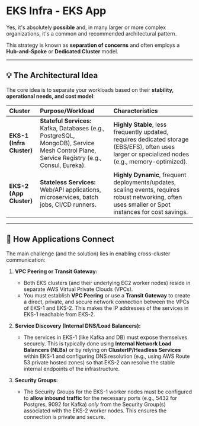 # EKS Infra - EKS App

Yes, it's absolutely **possible** and, in many larger or more complex organizations, it's a common and recommended architectural pattern.

This strategy is known as **separation of concerns** and often employs a **Hub-and-Spoke** or **Dedicated Cluster** model.

***

## 💡 The Architectural Idea

The core idea is to separate your workloads based on their **stability, operational needs, and cost model**:

| Cluster | Purpose/Workload | Characteristics |
| :--- | :--- | :--- |
| **EKS-1 (Infra Cluster)** | **Stateful Services:** Kafka, Databases (e.g., PostgreSQL, MongoDB), Service Mesh Control Plane, Service Registry (e.g., Consul, Eureka). | **Highly Stable**, less frequently updated, requires dedicated storage (EBS/EFS), often uses larger or specialized nodes (e.g., memory-optimized). |
| **EKS-2 (App Cluster)** | **Stateless Services:** Web/API applications, microservices, batch jobs, CI/CD runners. | **Highly Dynamic**, frequent deployments/updates, scaling events, requires robust networking, often uses smaller or Spot instances for cost savings. |

***

## 🤝 How Applications Connect

The main challenge (and the solution) lies in enabling cross-cluster communication:

1.  **VPC Peering or Transit Gateway:**
    * Both EKS clusters (and their underlying EC2 worker nodes) reside in separate AWS Virtual Private Clouds (VPCs).
    * You must establish **VPC Peering** or use a **Transit Gateway** to create a direct, private, and secure network connection between the VPCs of EKS-1 and EKS-2. This makes the IP addresses of the services in EKS-1 reachable from EKS-2.

2.  **Service Discovery (Internal DNS/Load Balancers):**
    * The services in EKS-1 (like Kafka and DB) must expose themselves securely. This is typically done using **Internal Network Load Balancers (NLBs)** or by relying on **ClusterIP/Headless Services** within EKS-1 and configuring DNS resolution (e.g., using AWS Route 53 private hosted zones) so that EKS-2 can resolve the stable internal endpoints of the infrastructure.

3.  **Security Groups:**
    * The Security Groups for the EKS-1 worker nodes must be configured to **allow inbound traffic** for the necessary ports (e.g., 5432 for Postgres, 9092 for Kafka) *only* from the Security Group(s) associated with the EKS-2 worker nodes. This ensures the connection is private and secure.
